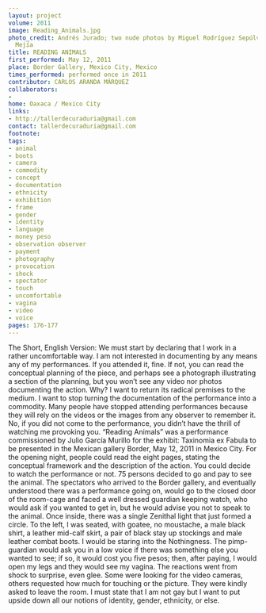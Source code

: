 ```yaml
---
layout: project
volume: 2011
image: Reading_Animals.jpg
photo_credit: Andrés Jurado; two nude photos by Miguel Rodríguez Sepúlveda and Fernanda
  Mejía
title: READING ANIMALS
first_performed: May 12, 2011
place: Border Gallery, Mexico City, Mexico
times_performed: performed once in 2011
contributor: CARLOS ARANDA MÁRQUEZ
collaborators:
- 
home: Oaxaca / Mexico City
links:
- http://tallerdecuraduria@gmail.com
contact: tallerdecuraduria@gmail.com
footnote: 
tags:
- animal
- boots
- camera
- commodity
- concept
- documentation
- ethnicity
- exhibition
- frame
- gender
- identity
- language
- money peso
- observation observer
- payment
- photography
- provocation
- shock
- spectator
- touch
- uncomfortable
- vagina
- video
- voice
pages: 176-177
---
```


The Short, English Version: We must start by declaring that I work in a rather uncomfortable way. I am not interested in documenting by any means any of my performances. If you attended it, fine. If not, you can read the conceptual planning of the piece, and perhaps see a photograph illustrating a section of the planning, but you won’t see any video nor photos documenting the action. Why? I want to return its radical premises to the medium. I want to stop turning the documentation of the performance into a commodity. Many people have stopped attending performances because they will rely on the videos or the images from any observer to remember it. No, if you did not come to the performance, you didn’t have the thrill of watching me provoking you. “Reading Animals” was a performance commissioned by Julio García Murillo for the exhibit: Taxinomia ex Fabula to be presented in the Mexican gallery Border, May 12, 2011 in Mexico City. For the opening night, people could read the eight pages, stating the conceptual framework and the description of the action. You could decide to watch the performance or not. 75 persons decided to go and pay to see the animal. The spectators who arrived to the Border gallery, and eventually understood there was a performance going on, would go to the closed door of the room-cage and faced a well dressed guardian keeping watch, who would ask if you wanted to get in, but he would advise you not to speak to the animal. Once inside, there was a single Zenithal light that just formed a circle. To the left, I was seated, with goatee, no moustache, a male black shirt, a leather mid-calf skirt, a pair of black stay up stockings and male leather combat boots. I would be staring into the Nothingness. The pimp-guardian would ask you in a low voice if there was something else you wanted to see; if so, it would cost you five pesos; then, after paying, I would open my legs and they would see my vagina. The reactions went from shock to surprise, even glee. Some were looking for the video cameras, others requested how much for touching or the picture. They were kindly asked to leave the room. I must state that I am not gay but I want to put upside down all our notions of identity, gender, ethnicity, or else.
